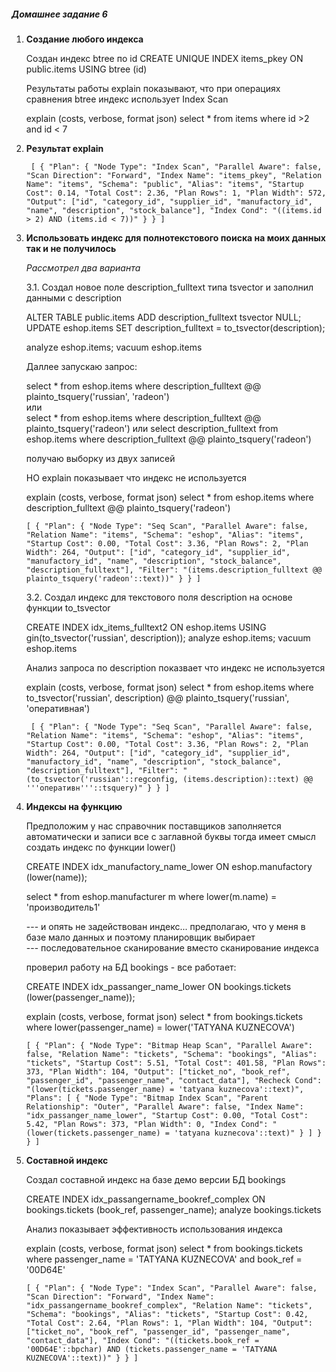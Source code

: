 ##### **Домашнее задание 6**

1.  **Создание любого индекса**
    
    Создан индекс btree по id
    CREATE UNIQUE INDEX items_pkey ON public.items USING btree (id)
    
    Результаты работы explain показывают, что при операциях сравнения btree индекс использует Index Scan 

    explain (costs, verbose, format json)   select * from items where id >2 and id < 7
2.  **Результат explain**

    ` [
      {
        "Plan": {
          "Node Type": "Index Scan",
          "Parallel Aware": false,
          "Scan Direction": "Forward",
          "Index Name": "items_pkey",
          "Relation Name": "items",
          "Schema": "public",
          "Alias": "items",
          "Startup Cost": 0.14,
          "Total Cost": 2.36,
          "Plan Rows": 1,
          "Plan Width": 572,
          "Output": ["id", "category_id", "supplier_id", "manufactory_id", "name", "description", "stock_balance"],
          "Index Cond": "((items.id > 2) AND (items.id < 7))"
        }
      }
    ]`

3.  **Использовать индекс для полнотекстового поиска на моих данных так и не получилось**
    
    _Рассмотрел два варианта_
    
    3.1.  Создал новое поле description_fulltext типа tsvector и заполнил данными с description
    
    ALTER TABLE public.items ADD description_fulltext tsvector NULL;
    UPDATE eshop.items   SET description_fulltext = to_tsvector(description);
    
    analyze eshop.items;
    vacuum eshop.items
    
    Даллее запускаю запрос:
    
    select * from eshop.items where  description_fulltext  @@ plainto_tsquery('russian', 'radeon')    
    или     
    select * from eshop.items where  description_fulltext  @@ plainto_tsquery('radeon')
    или 
    select description_fulltext from eshop.items where  description_fulltext  @@ plainto_tsquery('radeon')
    
    получаю выборку из двух записей
    
    НО explain показывает что индекс не используется
     
    explain (costs, verbose, format json) 
    select * from eshop.items where  description_fulltext  @@ plainto_tsquery('radeon')
    
    `[
      {
        "Plan": {
          "Node Type": "Seq Scan",
          "Parallel Aware": false,
          "Relation Name": "items",
          "Schema": "eshop",
          "Alias": "items",
          "Startup Cost": 0.00,
          "Total Cost": 3.36,
          "Plan Rows": 2,
          "Plan Width": 264,
          "Output": ["id", "category_id", "supplier_id", "manufactory_id", "name", "description", "stock_balance", "description_fulltext"],
          "Filter": "(items.description_fulltext @@ plainto_tsquery('radeon'::text))"
        }
      }
    ]`
    
    3.2. Создал индекс для  текстового поля description на основе функции to_tsvector
  
    CREATE INDEX idx_items_fulltext2 ON eshop.items USING gin(to_tsvector('russian', description));
    analyze eshop.items;
    vacuum eshop.items
  
    Анализ запроса по  description  показвает что индекс не используется
  
    explain (costs, verbose, format json)
    select * from eshop.items where  to_tsvector('russian', description)  @@ plainto_tsquery('russian', 'оперативная')
  
     ` [
        {
          "Plan": {
            "Node Type": "Seq Scan",
            "Parallel Aware": false,
            "Relation Name": "items",
            "Schema": "eshop",
            "Alias": "items",
            "Startup Cost": 0.00,
            "Total Cost": 3.36,
            "Plan Rows": 2,
            "Plan Width": 264,
            "Output": ["id", "category_id", "supplier_id", "manufactory_id", "name", "description", "stock_balance", "description_fulltext"],
            "Filter": "(to_tsvector('russian'::regconfig, (items.description)::text) @@ '''оперативн'''::tsquery)"
          }
        }
      ]`

4.  **Индексы на функцию**

    Предположим у нас справочник поставщиков заполняется автоматически и записи все с заглавной буквы
    тогда имеет смысл создать индекс по функции lower()
  
    CREATE INDEX idx_manufactory_name_lower ON eshop.manufactory (lower(name));
  
    select * from eshop.manufacturer m where lower(m.name) = 'производитель1'   
  
    --- и опять не задействован индекс... предполагаю, что  у меня в базе мало данных и поэтому планировщик выбирает  
    --- последовательное сканирование вместо сканирование индекса
  
    проверил работу на БД bookings - все работает:
  
    CREATE INDEX idx_passanger_name_lower ON bookings.tickets  (lower(passenger_name));
  
    explain (costs, verbose, format json)
    select * from bookings.tickets where lower(passenger_name) = lower('TATYANA KUZNECOVA')
     
     `[
       {
         "Plan": {
           "Node Type": "Bitmap Heap Scan",
           "Parallel Aware": false,
           "Relation Name": "tickets",
           "Schema": "bookings",
           "Alias": "tickets",
           "Startup Cost": 5.51,
           "Total Cost": 401.58,
           "Plan Rows": 373,
           "Plan Width": 104,
           "Output": ["ticket_no", "book_ref", "passenger_id", "passenger_name", "contact_data"],
           "Recheck Cond": "(lower(tickets.passenger_name) = 'tatyana kuznecova'::text)",
           "Plans": [
             {
               "Node Type": "Bitmap Index Scan",
               "Parent Relationship": "Outer",
               "Parallel Aware": false,
               "Index Name": "idx_passanger_name_lower",
               "Startup Cost": 0.00,
               "Total Cost": 5.42,
               "Plan Rows": 373,
               "Plan Width": 0,
               "Index Cond": "(lower(tickets.passenger_name) = 'tatyana kuznecova'::text)"
             }
           ]
         }
       }
     ]`
   
   
5.  **Составной индекс**

    Создал составной индекс на базе демо версии БД bookings
  
    CREATE INDEX idx_passangername_bookref_complex ON bookings.tickets  (book_ref, passenger_name);
    analyze bookings.tickets
  
    Анализ показывает эффективность использования индекса
    
    explain (costs, verbose, format json)
    select * from bookings.tickets where passenger_name = 'TATYANA KUZNECOVA' and book_ref = '00D64E'
  
      `[
        {
          "Plan": {
            "Node Type": "Index Scan",
            "Parallel Aware": false,
            "Scan Direction": "Forward",
            "Index Name": "idx_passangername_bookref_complex",
            "Relation Name": "tickets",
            "Schema": "bookings",
            "Alias": "tickets",
            "Startup Cost": 0.42,
            "Total Cost": 2.64,
            "Plan Rows": 1,
            "Plan Width": 104,
            "Output": ["ticket_no", "book_ref", "passenger_id", "passenger_name", "contact_data"],
            "Index Cond": "((tickets.book_ref = '00D64E'::bpchar) AND (tickets.passenger_name = 'TATYANA KUZNECOVA'::text))"
          }
        }
      ]`
    
    
      
    